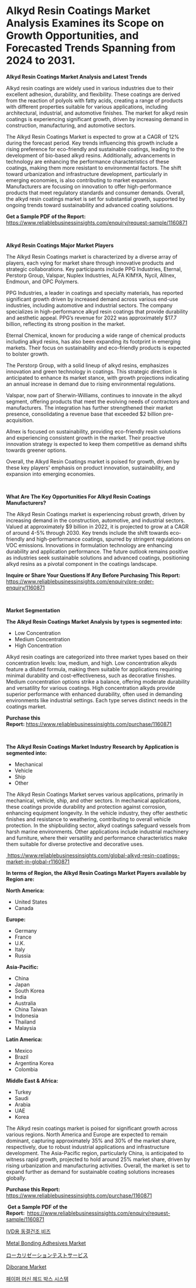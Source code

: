 <p><h1>Alkyd Resin Coatings Market Analysis Examines its Scope on Growth Opportunities, and Forecasted Trends Spanning from 2024 to 2031.</h1></p><p><strong>Alkyd Resin Coatings Market Analysis and Latest Trends</strong></p>
<p><p>Alkyd resin coatings are widely used in various industries due to their excellent adhesion, durability, and flexibility. These coatings are derived from the reaction of polyols with fatty acids, creating a range of products with different properties suitable for various applications, including architectural, industrial, and automotive finishes. The market for alkyd resin coatings is experiencing significant growth, driven by increasing demand in construction, manufacturing, and automotive sectors. </p><p>The Alkyd Resin Coatings Market is expected to grow at a CAGR of 12% during the forecast period. Key trends influencing this growth include a rising preference for eco-friendly and sustainable coatings, leading to the development of bio-based alkyd resins. Additionally, advancements in technology are enhancing the performance characteristics of these coatings, making them more resistant to environmental factors. The shift toward urbanization and infrastructure development, particularly in emerging economies, is also contributing to market expansion. Manufacturers are focusing on innovation to offer high-performance products that meet regulatory standards and consumer demands. Overall, the alkyd resin coatings market is set for substantial growth, supported by ongoing trends toward sustainability and advanced coating solutions.</p></p>
<p><strong>Get a Sample PDF of the Report:&nbsp;</strong> <a href="https://www.reliablebusinessinsights.com/enquiry/request-sample/1160871">https://www.reliablebusinessinsights.com/enquiry/request-sample/1160871</a></p>
<p>&nbsp;</p>
<p><strong>Alkyd Resin Coatings Major Market Players</strong></p>
<p><p>The Alkyd Resin Coatings market is characterized by a diverse array of players, each vying for market share through innovative products and strategic collaborations. Key participants include PPG Industries, Eternal, Perstorp Group, Valspar, Nuplex Industries, ALFA KIMYA, Nycil, Allnex, Endmoun, and OPC Polymers.</p><p>PPG Industries, a leader in coatings and specialty materials, has reported significant growth driven by increased demand across various end-use industries, including automotive and industrial sectors. The company specializes in high-performance alkyd resin coatings that provide durability and aesthetic appeal. PPG’s revenue for 2022 was approximately $17.7 billion, reflecting its strong position in the market.</p><p>Eternal Chemical, known for producing a wide range of chemical products including alkyd resins, has also been expanding its footprint in emerging markets. Their focus on sustainability and eco-friendly products is expected to bolster growth.</p><p>The Perstorp Group, with a solid lineup of alkyd resins, emphasizes innovation and green technology in coatings. This strategic direction is anticipated to enhance its market stance, with growth projections indicating an annual increase in demand due to rising environmental regulations.</p><p>Valspar, now part of Sherwin-Williams, continues to innovate in the alkyd segment, offering products that meet the evolving needs of contractors and manufacturers. The integration has further strengthened their market presence, consolidating a revenue base that exceeded $2 billion pre-acquisition.</p><p>Allnex is focused on sustainability, providing eco-friendly resin solutions and experiencing consistent growth in the market. Their proactive innovation strategy is expected to keep them competitive as demand shifts towards greener options.</p><p>Overall, the Alkyd Resin Coatings market is poised for growth, driven by these key players' emphasis on product innovation, sustainability, and expansion into emerging economies.</p></p>
<p>&nbsp;</p>
<p><strong>What Are The Key Opportunities For Alkyd Resin Coatings Manufacturers?</strong></p>
<p><p>The Alkyd Resin Coatings market is experiencing robust growth, driven by increasing demand in the construction, automotive, and industrial sectors. Valued at approximately $9 billion in 2022, it is projected to grow at a CAGR of around 4-5% through 2030. Key trends include the shift towards eco-friendly and high-performance coatings, spurred by stringent regulations on VOC emissions. Innovations in formulation technology are enhancing durability and application performance. The future outlook remains positive as industries seek sustainable solutions and advanced coatings, positioning alkyd resins as a pivotal component in the coatings landscape.</p></p>
<p><strong>Inquire or Share Your Questions If Any Before Purchasing This Report:</strong> <a href="https://www.reliablebusinessinsights.com/enquiry/pre-order-enquiry/1160871">https://www.reliablebusinessinsights.com/enquiry/pre-order-enquiry/1160871</a></p>
<p>&nbsp;</p>
<p><strong>Market Segmentation</strong></p>
<p><strong>The Alkyd Resin Coatings Market Analysis by types is segmented into:</strong></p>
<p><ul><li>Low Concentration</li><li>Medium Concentration</li><li>High Concentration</li></ul></p>
<p><p>Alkyd resin coatings are categorized into three market types based on their concentration levels: low, medium, and high. Low concentration alkyds feature a diluted formula, making them suitable for applications requiring minimal durability and cost-effectiveness, such as decorative finishes. Medium concentration options strike a balance, offering moderate durability and versatility for various coatings. High concentration alkyds provide superior performance with enhanced durability, often used in demanding environments like industrial settings. Each type serves distinct needs in the coatings market.</p></p>
<p><strong>Purchase this Report:&nbsp;</strong><a href="https://www.reliablebusinessinsights.com/purchase/1160871">https://www.reliablebusinessinsights.com/purchase/1160871</a></p>
<p>&nbsp;</p>
<p><strong>The Alkyd Resin Coatings Market Industry Research by Application is segmented into:</strong></p>
<p><ul><li>Mechanical</li><li>Vehicle</li><li>Ship</li><li>Other</li></ul></p>
<p><p>The Alkyd Resin Coatings Market serves various applications, primarily in mechanical, vehicle, ship, and other sectors. In mechanical applications, these coatings provide durability and protection against corrosion, enhancing equipment longevity. In the vehicle industry, they offer aesthetic finishes and resistance to weathering, contributing to overall vehicle protection. In the shipbuilding sector, alkyd coatings safeguard vessels from harsh marine environments. Other applications include industrial machinery and furniture, where their versatility and performance characteristics make them suitable for diverse protective and decorative uses.</p></p>
<p><a href="https://www.reliablebusinessinsights.com/global-alkyd-resin-coatings-market-in-global-r1160871">&nbsp;https://www.reliablebusinessinsights.com/global-alkyd-resin-coatings-market-in-global-r1160871</a></p>
<p><strong>In terms of Region, the Alkyd Resin Coatings Market Players available by Region are:</strong></p>
<p>
    <p> <strong> North America: </strong>
        <ul>
            <li>United States</li>
            <li>Canada</li>
        </ul>
        </p> 
    <p> <strong> Europe: </strong>
        <ul>
            <li>Germany</li>
            <li>France</li>
            <li>U.K.</li>
            <li>Italy</li>
            <li>Russia</li>
        </ul>
        </p> 
    <p> <strong> Asia-Pacific: </strong>
        <ul>
            <li>China</li>
            <li>Japan</li>
            <li>South Korea</li>
            <li>India</li>
            <li>Australia</li>
            <li>China Taiwan</li>
            <li>Indonesia</li>
            <li>Thailand</li>
            <li>Malaysia</li>
        </ul>
        </p> 
    <p> <strong> Latin America: </strong>
        <ul>
            <li>Mexico</li>
            <li>Brazil</li>
            <li>Argentina Korea</li>
            <li>Colombia</li>
        </ul>
        </p> 
    <p> <strong> Middle East & Africa: </strong>
        <ul>
            <li>Turkey</li>
            <li>Saudi</li>
            <li>Arabia</li>
            <li>UAE</li>
            <li>Korea</li>
        </ul>
    </p>
    </p>
<p><p>The Alkyd resin coatings market is poised for significant growth across various regions. North America and Europe are expected to remain dominant, capturing approximately 35% and 30% of the market share, respectively, due to robust industrial applications and infrastructure development. The Asia-Pacific region, particularly China, is anticipated to witness rapid growth, projected to hold around 25% market share, driven by rising urbanization and manufacturing activities. Overall, the market is set to expand further as demand for sustainable coating solutions increases globally.</p></p>
<p><strong>Purchase this Report: </strong><a href="https://www.reliablebusinessinsights.com/purchase/1160871">https://www.reliablebusinessinsights.com/purchase/1160871</a></p>
<p>&nbsp;<strong>Get a Sample PDF of the Report:&nbsp;&nbsp;</strong><a href="https://www.reliablebusinessinsights.com/enquiry/request-sample/1160871">https://www.reliablebusinessinsights.com/enquiry/request-sample/1160871</a></p>
<p><strong></strong></p>
<p><p><a href="https://medium.com/@random-hero-aka/%EC%84%B8%EA%B3%84-lyophilized-beads-for-ivd-market-%EC%9D%80-2024%EC%97%90%EC%84%9C-2031%EB%A1%9C-%EC%97%B0%ED%8F%89%EA%B7%A0-%EC%A6%9D%EA%B0%80%EC%9C%A8%EC%9D%84-%EB%B3%B4%EC%9D%BC-%EA%B2%83%EC%9C%BC%EB%A1%9C-%EC%98%88%EC%83%81%EB%90%A9%EB%8B%88%EB%8B%A4-45ff7bc2aa5c">IVD용 동결건조 비즈</a></p><p><a href="https://issuu.com/reportprime-2/docs/metal-bonding-adhesives-market-size_35bb2d2231640d">Metal Bonding Adhesives Market</a></p><p><a href="https://medium.com/@fsde4w/localization-testing-service-market-%E3%81%AF-%E3%82%B3%E3%82%B9%E3%83%88%E7%AE%A1%E7%90%86%E3%81%A8%E5%8A%B9%E7%8E%87%E5%90%91%E4%B8%8A%E3%82%92%E5%84%AA%E5%85%88%E3%81%97%E3%81%BE%E3%81%99-%E3%81%95%E3%82%89%E3%81%AB-%E5%A0%B1%E5%91%8A%E6%9B%B8%E3%81%AF%E5%B8%82%E5%A0%B4%E3%81%AE%E9%9C%80%E8%A6%81%E9%9D%A2%E3%81%A8%E4%BE%9B%E7%B5%A6%E9%9D%A2%E3%81%AE%E4%B8%A1%E6%96%B9%E3%82%92%E3%82%AB%E3%83%90%E3%83%BC%E3%81%97%E3%81%A6%E3%81%84%E3%81%BE%E3%81%99-5e3ccf63f149">ローカリゼーションテストサービス</a></p><p><a href="https://www.linkedin.com/pulse/diborane-market-growth-outlook-from-2024-2031-projecting-pke7f?trackingId=k3If3n8OSDK7PaI67hlxiA%3D%3D">Diborane Market</a></p><p><a href="https://medium.com/@random-hero-aka/paper-machine-headbox-system-market-%EC%9D%98-%EA%B8%80%EB%A1%9C%EB%B2%8C-%EC%8B%9C%EC%9E%A5-%EA%B0%9C%EC%9A%94%EB%8A%94-%EC%A0%84-%EC%84%B8%EA%B3%84-%EB%B0%8F-%EC%A3%BC%EC%9A%94-%EC%8B%9C%EC%9E%A5%EC%9D%98-%EC%82%B0%EC%97%85%EC%97%90-%EC%98%81%ED%96%A5%EC%9D%84-%EB%AF%B8%EC%B9%98%EB%8A%94-%EC%A3%BC%EC%9A%94-%ED%8A%B8%EB%A0%8C%EB%93%9C%EC%97%90-%EB%8C%80%ED%95%9C-%EB%8F%85%ED%8A%B9%ED%95%9C-%EA%B4%80%EC%A0%90%EC%9D%84-69d1d0085ed4">페이퍼 머신 헤드 박스 시스템</a></p></p>